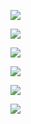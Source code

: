 ![](/Lemma7/20190105085132202.png)

![](/Lemma7/20190105085147651.png)

![](/Lemma7/20190105085158663.png)

![](/Lemma7/20190105085208413.png)

![](/Lemma7/20190105085218485.png)


![](/Lemma7/20190105085228760.png)